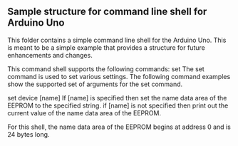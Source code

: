 ## Sample structure for command line shell for Arduino Uno

This folder contains a simple command line shell for the Arduino Uno. This is meant to be a simple
example that provides a structure for future enhancements and changes.

This command shell supports the following commands:
  set
  The set command is used to set various settings. The following command examples show the supported
  set of arguments for the set command.
  
  set device [name]
  If [name] is specified then set the name data area of the EEPROM to the specified string.
  if [name] is not specified then print out the current value of the name data area of the EEPROM.
  
  For this shell, the name data area of the EEPROM begins at address 0 and is 24 bytes long.
